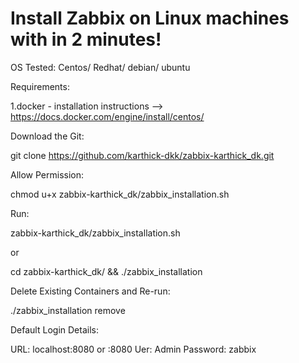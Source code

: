 # Install Zabbix on Linux machines with in 2 minutes!
OS Tested:
Centos/ Redhat/ debian/ ubuntu

Requirements:

1.docker - installation instructions --> https://docs.docker.com/engine/install/centos/

Download the Git:

git clone https://github.com/karthick-dkk/zabbix-karthick_dk.git

Allow Permission:

chmod u+x  zabbix-karthick_dk/zabbix_installation.sh

Run:

zabbix-karthick_dk/zabbix_installation.sh

or 

cd zabbix-karthick_dk/  &&  ./zabbix_installation

Delete Existing Containers and Re-run:

./zabbix_installation remove

Default Login Details:

URL: localhost:8080     or   <ip-address>:8080
Uer: Admin
Password: zabbix
